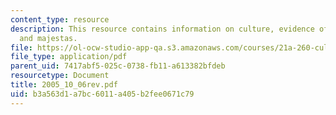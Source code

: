 ```yaml
---
content_type: resource
description: This resource contains information on culture, evidence of origins, ontology,
  and majestas.
file: https://ol-ocw-studio-app-qa.s3.amazonaws.com/courses/21a-260-culture-embodiment-and-the-senses-fall-2005/b3a563d1a7bc6011a405b2fee0671c79_2005_10_06rev.pdf
file_type: application/pdf
parent_uid: 7417abf5-025c-0738-fb11-a613382bfdeb
resourcetype: Document
title: 2005_10_06rev.pdf
uid: b3a563d1-a7bc-6011-a405-b2fee0671c79
---
```

